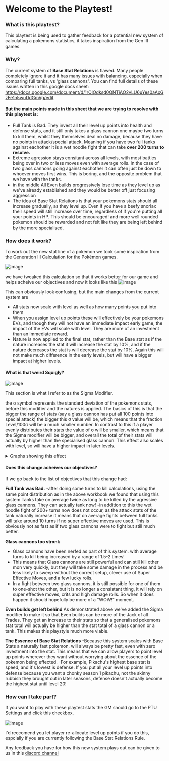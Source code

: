 # Welcome to the Playtest!


### What is this playtest?
This playtest is being used to gather feedback for a potential new system of calculating a pokemons statistics, it takes inspiration from the Gen III games.

### Why?
The current system of **Base Stat Relations** is flawed. Many people completely ignore it and it has many issues with balancing, especially when comparing full tanks, vs 'glass cannons'. You can find full details of these issues written in this google docs sheet: https://docs.google.com/document/d/1rOlOdksd0QNTiAO2vLU6uYes0aAxGzFe1n5wuDdGmVg/edit

#### But the main points made in this sheet that we are trying to resolve with this playtest is:

- Full Tank is Bad. They invest all their level up points into health and defense stats, and it still only takes a glass cannon one maybe two turns to kill them, whilst they themselves deal no damage, because they have no points in attack/special attack. Meaning if you have two full tanks against eachother it is a wet noodle fight that can take **over 200 turns to resolve.**
- Extreme agression stays consitant across all levels, with  most battles being over in two or less moves even with average rolls. In the case of two glass cannons going against eachother it can often just be down to whoever moves first wins. This is boring, and the opposite problem that we have with the tanks.
- in the middle All Even builds progressively lose time as they level up as we've already established and they would be better off just focusing aggression
- The idea of Base Stat Relations is that your pokemons stats should all increase gradually, as they level up. Even if you have a beefy snorlax their speed will still increase over time, regardless of if you're putting all your points in HP. This should be encouraged! and more well rounded pokemon should be rewarded and not felt like they are being left behind by the more specialised.

### How does it work?
To work out the new stat line of a pokemon we took some inspiration from the Generation III Calculation for the Pokémon games.

![image](https://user-images.githubusercontent.com/43385250/221129214-de5d5ff7-da5f-4da9-966a-c41a766ab102.png)


we have tweaked this calculation so that it works better for our game and helps acheive our objectives and now it looks like this
![image](https://user-images.githubusercontent.com/43385250/221129633-cc843d34-7fdc-4331-97ea-b7476dc37859.png)

This can obviously look confusing, but the main changes from the current system are
- All stats now scale with level as well as how many points you put into them.
- When you assign level up points these will effectively be your pokemons EVs, and though they will not have an immediate impact early game, the impact of the EVs will scale with level. They are more of an investment than an immediate reward.
- Nature is now applied to the final stat, rather than the Base stat as if the nature increases the stat it will increase the stat by 10%, and if the nature decreases the stat is will decrease the stat by 10%. Again this will not make much difference in the early levels, but will have a bigger impact at higher levels.

#### What is that weird Squigly?
![image](https://user-images.githubusercontent.com/43385250/221130475-8a0a894e-5c0f-4ee7-91f8-9683e8b7ac07.png)

This section is what I refer to as the Sigma Modifier.

the σ symbol represents the standard deviation of the pokemons stats, before this modifier and the natures is applied. The basics of this is that the bigger the range of stats (say a glass cannon has put all 100 points into special attack) the bigger this σ value will be, which means that the fraction Level/100σ will be a much smaller number.
In contrast to this if a player evenly distributes their stats the value of σ will be smaller, which means that the Sigma modifier will be bigger, and overall the total of their stats will actually by higher than the specialised glass cannon.
This effect also scales with level, so will have a higher impact in later levels.

<details>
  <summary> Graphs showing this effect </summary>
  
  **A pokemon splitting their points into all stats except HP**
  
  ![image](https://user-images.githubusercontent.com/43385250/221131574-be92bad7-3f34-4ff9-b61a-cd5096d194e4.png)

  Because their stat line is so close together they benefit a lot from the Sigma Modifier, meaning that each of there stats is increase by approximately 5 points by level 100.
  
  **A pokemon that puts all their points into def**
  
  ![image](https://user-images.githubusercontent.com/43385250/221131925-c2eb1eba-630f-413b-b12c-3c7e27e5f82a.png)

  Because they will have a very high σ they benefit very little from the Sigma Modifier. This means that allthough they have the high defence they wanted, the rest of their stats will only scale with level.
  
  Neither of these pokemon put any points into HP, but the generalised mon has a much higher HP stat at level 100.
 </details>

#### Does this change acheives our objectives?

If we go back to the list of objectives that this change had:

**Full Tank was Bad.**
-after doing some turns to kill calculations, using the same point distribution as in the above workbook we found that using this system Tanks take on average twice as long to be killed by the agressive glass cannons. They can actually tank now!
-in addition to this the wet noodle fight of 200+ turns now does not occur, as the attack stats of the tank naturally increase it means that on average fights between full tanks will take around 10 turns if no super effective moves are used. This is obviously not as fast as if two glass cannons were to fight but still much better.

**Glass cannons too stronk**
- Glass cannons have been nerfed as part of this system. with average turns to kill being increased by a range of 1.5-2 times!
- This means that Glass cannons are still powerful and can still kill other mon very quickly, but they will take some damage in the process and be less likely to sweep without the correct setup, clever use of Super Effective Moves, and a few lucky rolls.
- In a fight between two glass cannons, it is still possible for one of them to one-shot the other, but it is no longer a consistant thing, it will rely on super effective moves, crits and high damage rolls. So when it does happen it should hopefully be more of a "WOW!" moment.

**Even builds get left behind**
As demonstrated above we've added the Sigma modifier to make it so that Even builds can be more of the Jack of all Trades. They get an increase to their stats so that a generalised pokemons stat total will actually be higher than the stat total of a glass cannon or a tank. This makes this playstyle much more viable.

**The Essence of Base Stat Relations**
-Because this system scales with Base Stats a naturally fast pokemon, will always be pretty fast, even with zero investment into the stat. This means that we can allow players to point level up points wherever they want without worrying about the essence of the pokemon being effected.
-For example, Pikachu's highest base stat is speed, and it's lowest is defense. If you put all your level up points into defense because you want a chonky season 1 pikachu, not the skinny rubbish they brought out in later seasons, defense doesn't actually become the highest stat until level 20!


### How can I take part?
If you want to play with these playtest stats the GM should go to the PTU Settings and click this checkbox.

![image](https://user-images.githubusercontent.com/43385250/221135503-476c39ec-6581-4db4-a362-6afd95e8b03d.png)

I'd reccomend you let player re-allocate level up points if you do this, espcially if you are currently following the Base Stat Relations Rule.

Any feedback you have for how this new system plays out can be given to us in this [discord channel](https://discord.gg/Y8Wu2jZGzq)

